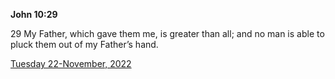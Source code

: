 **John 10:29**

29 My Father, which gave them me, is greater than all; and no man is able to pluck them out of my Father’s hand.

[Tuesday 22-November, 2022](https://t.me/s/daily_scripture)
